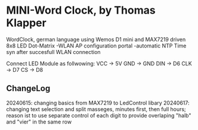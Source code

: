 # MINI-Word Clock, by Thomas Klapper

WordClock, german language using Wemos D1 mini and MAX7219 driven 8x8 LED Dot-Matrix
-WLAN AP configuration portal
-automatic NTP Time syn after succesfull WLAN connection

Connect LED Module as follwowing:
    VCC -> 5V
    GND -> GND
    DIN -> D6
    CLK -> D7
    CS  -> D8


## ChangeLog

20240615: changing basics from MAX7219 to LedControl libary
20240617: changing text selection and split masseges, minutes first, then full hours; 
        reason ist to use separate control of each digit to provide overlaping "halb" and "vier" in the same row
